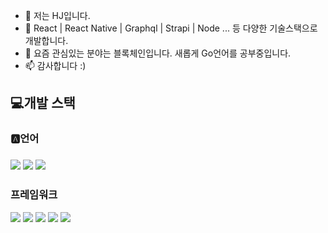 - 👋 저는 HJ입니다.
- 👀 React | React Native | Graphql | Strapi | Node ... 등 다양한 기술스택으로 개발합니다. 
- 🌱 요즘 관심있는 분야는 블록체인입니다. 새롭게 Go언어를 공부중입니다. 
- 📫 감사합니다 :)

<!---
hojunin/hojunin is a ✨ special ✨ repository because its `README.md` (this file) appears on your GitHub profile.
You can click the Preview link to take a look at your changes.
--->
<h2>💻개발 스택</h2>

<h3>🅰️언어<h3>
<div>
  <img src="https://img.shields.io/badge/JavaScript-20c997?style=flat-square&logo=JavaScript&logoColor=black"/>
  <img src="https://img.shields.io/badge/TypeScript-20c997?style=flat-square&logo=TypeScript&logoColor=black"/>
  <img src="https://img.shields.io/badge/Go-20c997?style=flat-square&logo=Go&logoColor=black"/>
</div>

  <h3>프레임워크</h3>
<div>
<img src="https://img.shields.io/badge/React-20c997?style=flat-square&logo=React&logoColor=black"/>
<img src="https://img.shields.io/badge/Node.js-20c997?style=flat-square&logo=Node.js&logoColor=black"/>
<img src="https://img.shields.io/badge/Strapi-20c997?style=flat-square&logo=Strapi&logoColor=black"/>
<img src="https://img.shields.io/badge/PostgreSQL-20c997?style=flat-square&logo=PostgreSQL&logoColor=black"/>
<img src="https://img.shields.io/badge/Notion-20c997?style=flat-square&logo=Notion&logoColor=black"/>
  </div>
